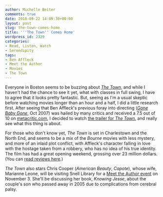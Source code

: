 ```yaml
---
author: Michelle Beiter
comments: true
date: 2010-09-22 14:09:30+00:00
layout: post
slug: the-town-comes-home
title: '''The Town'' Comes Home'
wordpress_id: 2329
categories:
- Read, Listen, Watch
- Serendipity
tags:
- Ben Affleck
- Meet the Author
- Movies
- The Town
---
```


Everyone in Boston seems to be buzzing about [_The Town_](http://www.imdb.com/title/tt0840361/), and while I haven't had the chance to see it yet, what with classes in full swing, I have to agree that it looks pretty fantastic. But, seeing as I'm a usual skeptic before watching movies longer than an hour and a half, I did a little research first. After seeing that Ben Affleck's previous foray into directing ([_Gone Baby Gone_](http://www.imdb.com/title/tt0452623/), Oct 2007) was hailed by many critics and received a 7.5 out of 10 on [metacritic.com](http://www.metacritic.com/movie/gone-baby-gone), I decided to watch [the trailer for _The Town_](http://www.moviefone.com/movie/the-town/38942/trailers), and really see what this thing is about.

For those who don't know yet, _The Town_ is set in Charlestown and the North End, and seems to be a mix of the _Bourne_ movies with less mystery, and more of an inlaid plot conflict, with Affleck's character falling in love with the hostage taken from a robbery, who has no idea of his true identity. The film has had a great opening weekend, grossing over 23 million dollars. (You can [read reviews here](http://www.rottentomatoes.com/m/the_town/).)

_The Town_ also stars Chris Cooper (_American Beauty_, _Capote_), whose wife, Marianne Leone, will be visiting Snell Library for a [Meet the Author event](http://www.lib.neu.edu/about_us/news_events/) on November 3. She'll be discussing her book, _Knowing Jesse_, about the couple's son who passed away in 2005 due to complications from cerebral palsy.
